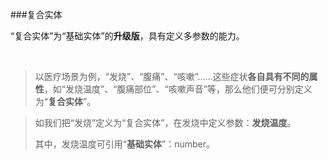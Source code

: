 

###复合实体

“复合实体”为“基础实体”的**升级版**，具有定义多参数的能力。	

​	



> 以医疗场景为例，“发烧”、“腹痛”、“咳嗽”……这些症状**各自具有不同的属性**，如“发烧温度”、“腹痛部位”、“咳嗽声音”等，那么他们便可分别定义为“**复合实体**”。

> 如我们把“发烧”定义为“复合实体”，在发烧中定义参数：**发烧温度**。
>
> 其中，发烧温度可引用“**基础实体**”：number。

